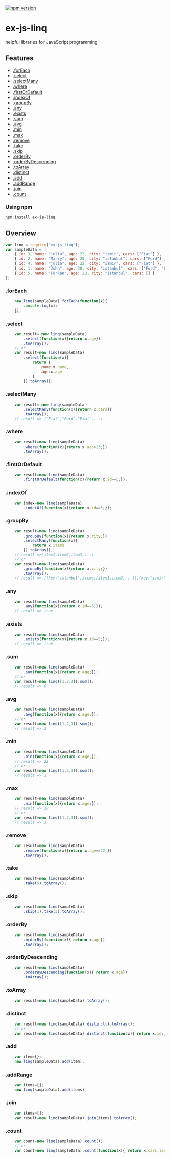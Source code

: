 
[![npm version](https://d25lcipzij17d.cloudfront.net/badge.svg?id=js&type=6&v=2.0.5&x2=0)](https://www.npmjs.com/package/ex-js-linq)

# ex-js-linq
helpful libraries for JavaScript programming

## Features
- [.forEach](#foreach)
- [.select](#select)
- [.selectMany](#selectmany)
- [.where](#where)
- [.firstOrDefault](#firstordefault)
- [.indexOf](#indexof)
- [.groupBy](#groupby)
- [.any](#any)
- [.exists](#exists)
- [.sum](#sum)
- [.avg](#avg)
- [.min](#min)
- [.max](#max)
- [.remove](#remove)
- [.take](#take)
- [.skip](#skip)
- [.orderBy](#orderby)
- [.orderByDescending](#orderbydescending)
- [.toArray](#toarray)
- [.distinct](#distinct)
- [.add](#add)
- [.addRange](#addrange)
- [.join](#join)
- [.count](#count)

### Using npm
```bash
npm install ex-js-linq
```

## Overview

```js
var linq = require("ex-js-linq");
var sampleData = [ 
    { id: 3, name: "julia", age: 22, city: "izmir", cars: ["Fiat"] }, 
    { id: 2, name: "Marry", age: 25, city: "istanbul", cars: ["Ford"] }, 
    { id: 4, name: "julia", age: 22, city: "izmir", cars: ["Fiat"] }, 
    { id: 1, name: "John", age: 30, city: "istanbul", cars: ["Ford", "BMW", "Fiat"] }, 
    { id: 5, name: "Furkan", age: 22, city: "istanbul", cars: [] } 
];
```
### .forEach
```js
    new linq(sampleData).forEach(function(x){
        console.log(x);
    });
```
### .select
```js
    var result= new linq(sampleData)
        .select(function(x){return x.age})
        .toArray();
    // or
    var result=new linq(sampleData)
        .select(function(x){
            return {
                name:x.name,
                age:x.age
            }
        }).toArray();
```
### .selectMany
```js
    var result= new linq(sampleData)
        .selectMany(function(x){return x.cars})
        .toArray();
    // result => ["Fiat","Ford","Fiat",...]
```
### .where
```js
    var result=new linq(sampleData)
        .where(function(x){return x.age>23;})
        .toArray();
```
### .firstOrDefault
```js
    var result=new linq(sampleData)
        .firstOrDefault(function(x){return x.id==5;});
```
### .indexOf
```js
    var index=new linq(sampleData)
        .indexOf(function(x){return x.id==5;}); 
```
### .groupBy
```js
    var result=new linq(sampleData)
        .groupBy(function(x){return x.city;})
        .selectMany(function(x){
            return x.items
        }).toArray();
    // result =>[item1,item2,item3,...]
    // or
    var result=new linq(sampleData)
        .groupBy(function(x){return x.city;})
        .toArray();
    // result => [{key:"istanbul",items:[item1,item2,...]},{key:"izmir",items:[item1,item2,...]}]
```
### .any
```js
    var result=new linq(sampleData)
        .any(function(x){return x.id==5;}); 
    // result => true
```
### .exists
```js
    var result=new linq(sampleData)
        .exists(function(x){return x.id==5;}); 
    // result => true
```
### .sum
```js
    var result=new linq(sampleData)
        .sum(function(x){return x.age;}); 
    // or
    var result=new linq([1,2,3]).sum();
    // result => 6
```
### .avg
```js
    var result=new linq(sampleData)
        .avg(function(x){return x.age;}); 
    // or
    var result=new linq([1,2,3]).sum();
    // result => 2
```
### .min
```js
    var result=new linq(sampleData)
        .min(function(x){return x.age;}); 
    // result => 22
    // or
    var result=new linq([1,2,3]).sum();
    // result => 1
```
### .max
```js
    var result=new linq(sampleData)
        .min(function(x){return x.age;}); 
    // result => 30
    // or
    var result=new linq([1,2,3]).sum();
    // result => 3
```
### .remove
```js
    var result=new linq(sampleData)
        .remove(function(x){return x.age==22;})
        .toArray(); 
```
### .take
```js
    var result=new linq(sampleData)
        .take(5).toArray(); 
```
### .skip
```js
    var result=new linq(sampleData)
        .skip(1).take(3).toArray(); 
```
### .orderBy
```js
    var result=new linq(sampleData)
        .orderBy(function(x){ return x.age})
        .toArray();
```
### .orderByDescending
```js
    var result=new linq(sampleData)
        .orderByDescending(function(x){ return x.age})
        .toArray();
```
### .toArray
```js
    var result=new linq(sampleData).toArray();
```
### .distinct
```js
    var result=new linq(sampleData).distinct().toArray();
    // or
    var result=new linq(sampleData).distinct(function(x){ return x.id;}).toArray();
```
### .add
```js
    var item={};
    new linq(sampleData).add(item);
```
### .addRange
```js
    var items=[];
    new linq(sampleData).add(items);
```
### .join
```js
    var items=[];
    var result=new linq(sampleData).join(items).toArray();
```
### .count
```js
    var count=new linq(sampleData).count();
    // or
    var count=new linq(sampleData).count(function(x){ return x.cars.lenght>2;});
```